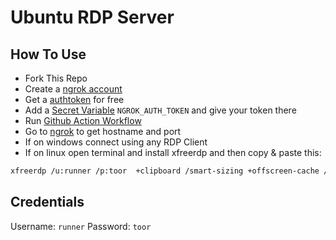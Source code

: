 # Ubuntu RDP Server

## How To Use
+ Fork This Repo
+ Create a [ngrok account](https://dashboard.ngrok.com/) 
+ Get a [authtoken](https://dashboard.ngrok.com/get-started/your-authtoken) for free
+ Add a [Secret Variable](../../settings/secrets/actions/new) `NGROK_AUTH_TOKEN` and give your token there
+ Run [Github Action Workflow](../../actions/workflows/main.yml)
+ Go to [ngrok](https://dashboard.ngrok.com/tunnels/agents) to get hostname and port
+ If on windows connect using any RDP Client
+ If on linux open terminal and install xfreerdp and then copy & paste this:
```bash
xfreerdp /u:runner /p:toor  +clipboard /smart-sizing +offscreen-cache /f /v:<NGROK HostName>:PORT
```

## Credentials
Username: `runner`
Password: `toor`

